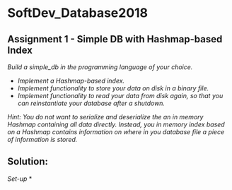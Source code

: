 # SoftDev_Database2018

## Assignment 1 - Simple DB with Hashmap-based Index
_Build a simple_db in the programming language of your choice._
* _Implement a Hashmap-based index._
* _Implement functionality to store your data on disk in a binary file._
* _Implement functionality to read your data from disk again, so that you can reinstantiate your database after a shutdown._

_Hint: You do not want to serialize and deserialize the an in memory Hashmap containing all data directly. Instead, you in memory index based on a Hashmap contains information on where in you database file a piece of information is stored._

## Solution:
_Set-up_
* 

